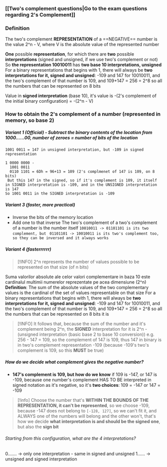 ### [[Two's complement questions|Go to the exam questions regarding 2's Complement]]
### Definition 

The two's complement **REPRESENTATION** of a ==NEGATIVE== number is the value 2^n - V, where V is the absolute value of the represented number

**One** possible **representation**, for which there are **two** possible **interpretations** (signed and unsigned, if we use two's complement or not)
So **the representation 10010011** has **two base 10 interpretations, unsigned**
For a binary representations that begins with 1, there will always be **two interpretations for it, signed and unsigned**: -109 and 147 for 10010011, and the two's complement of that number is 109, and 109+147 = 256 = 2^8 so all the numbers that can be represented on 8 bits

Value in **signed interpretation** (base 10), it's value is -(2's complement of the initial binary configuration) = -(2^n - V)

### How to obtain the 2's complement of a number (represented in memory, so base 2)
##### Variant 1 (Official) - Subtract the binary contents of the location from 1000......00, number of zeroes = number of bits of the location
```
1001 0011 = 147 in unsigned interpretation, but -109 in signed representation

1 0000 0000 -
  1001 0011
  0110 1101 = 6Dh = 96+13 = 109 (2's complmenet of 147 is 109, on 8 bits)
 But this 147 in the signed, so if it's complement is 109, it itself in SIGNED interpretation is -109, and in the UNSIGNED interpretation is 147
So 1001 0011 in the SIGNED interpretation is -109
```
##### Variant 3 (faster, more practical)
- Inverse the bits of the memory location
- Add one to that inverse
The two's complement of a two's complement of a number is the number itself
`10010011 -> 01101101 is its two complement, but `
`01101101 -> 10010011 is its two's complement too, so they can be inversed and it always works`

##### Variant 4 (fasterrrrrr)

>[!INFO] 2^n represents the number of values possible to be represented on that size (of n bits)

Suma valorilor absolute ale celor valori complementare in baza 10 este cardinalul multimii numerelor reprezentate pe acea dimensiune (2^n) 
**Definition**: The sum of the absolute values of the two complementary values is the cardinal of the set of values representable on that size
For a binary representations that begins with 1, there will always be **two interpretations for it, signed and unsigned**: -109 and 147 for 10010011, and the two's complement of that number is 109, and 109+147 = 256 = 2^8 so all the numbers that can be represented on 8 bits
it is 
>[!INFO] It follows that, because the sum of the number and it's complement being 2^n, the **SIGNED** interpretation for it is 2^n - (unsigned interpretation (basic base 2 to base 10 conversion))
>e.g. 256 - 147 = 109, so the complement of 147 is 109, thus 147 in binary is in two's complement representation -109 (because -109's two's complement is 109, so this **MUST** be true)

##### How do we decide what complement gives the negative number?
- **147's complement is 109, but how do we know** if 109 is -147, or 147 is -109, because one number's complement HAS TO BE interpreted in signed notation as it's negative, so it's **two choices**: 109 = -147 or 147 = -109
>[!info] Choose the number that's **WITHIN THE BOUNDS OF THE REPRESENTATION, it can't be represented**, so we choose -109, because -147 does not belong to `[-128, 127]`, so we can't fit it, and ALWAYS one of the numbers will belong and the other won't, that's how we decide **what interpretation is and should be the signed one**, but also the **sign bit**

###### Starting from this configuration, what are the 4 interpretations?
0....... -> only one interpretation - same in signed and unsigned
1...... -> unsigned and signed interpretation

